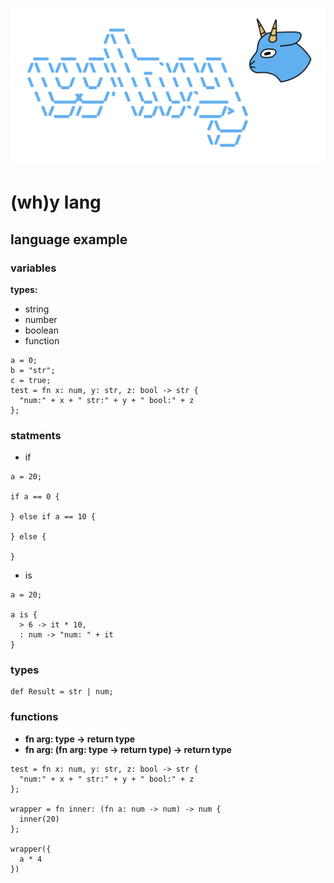 ![logo](./logo.svg)

# (wh)y lang

## language example

### variables

**types:**

- string
- number
- boolean
- function

```
a = 0;
b = "str";
c = true;
test = fn x: num, y: str, z: bool -> str {
  "num:" + x + " str:" + y + " bool:" + z
};
```

### statments

- if

```
a = 20;

if a == 0 {

} else if a == 10 {

} else {

}
```

- is

```
a = 20;

a is {
  > 6 -> it * 10,
  : num -> "num: " + it
}
```

### types

```
def Result = str | num;
```

### functions

- **fn arg: type -> return type**
- **fn arg: (fn arg: type -> return type) -> return type**

```
test = fn x: num, y: str, z: bool -> str {
  "num:" + x + " str:" + y + " bool:" + z
};

wrapper = fn inner: (fn a: num -> num) -> num {
  inner(20)
};

wrapper({
  a * 4
})
```

